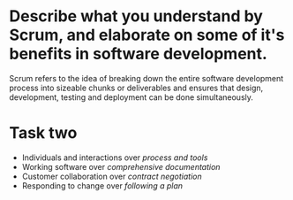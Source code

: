 # Describe what you understand by Scrum, and elaborate on some of it's benefits in software development.

Scrum refers to the idea of breaking down the entire software development process into sizeable chunks or deliverables and ensures that design, development, testing and deployment can be done simultaneously.

# Task two

- Individuals and interactions over _process and tools_
- Working software over _comprehensive documentation_
- Customer collaboration over _contract negotiation_
- Responding to change over _following a plan_
